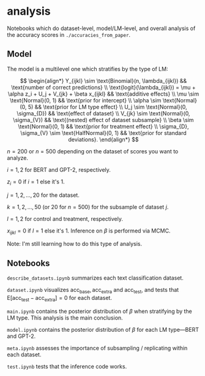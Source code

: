 # analysis

Notebooks which do dataset-level, model/LM-level, and overall analysis of the accuracy
scores in `./accuracies_from_paper`.


## Model

The model is a multilevel one which stratifies by the type of LM:

$$
\begin{align*}
Y_{ijkl} \sim \text{Binomial}(n, \lambda_{ijkl}) && \text{number of correct predictions} \\
\text{logit}(\lambda_{ijkl}) = \mu + \alpha z_i + U_j + V_{jk} + \beta x_{ijkl} && \text{additive effects} \\
\mu \sim \text{Normal}(0, 1) && \text{prior for intercept} \\
\alpha \sim \text{Normal}(0, 5) && \text{prior for LM type effect} \\
U_j \sim \text{Normal}(0, \sigma_{D}) && \text{effect of dataset} \\
V_{jk} \sim \text{Normal}(0, \sigma_{V}) && \text{(nested) effect of dataset subsample} \\
\beta \sim \text{Normal}(0, 1) && \text{prior for treatment effect} \\
\sigma_{D}, \sigma_{V} \sim \text{HalfNormal}(0, 1) && \text{prior for standard deviations}.
\end{align*}
$$

$n = 200$ or $n = 500$ depending on the dataset of scores you want to analyze.

$i = 1, 2$ for BERT and GPT-2, respectively.

$z_i = 0$ if $i = 1$ else it's $1$.

$j = 1, 2, \dots, 20$ for the dataset.

$k = 1, 2, \dots, 50$ (or $20$ for $n = 500$) for the subsample of dataset $j$.

$l = 1, 2$ for control and treatment, respectively.

$x_{ijkl} = 0$ if $l = 1$ else it's $1$. Inference on $\beta$ is performed via MCMC.

Note: I'm still learning how to do this type of analysis.


## Notebooks

`describe_datasets.ipynb` summarizes each text classification dataset.

`dataset.ipynb` visualizes
$\text{acc}_\text{base}, \text{acc}_\text{extra}$ and $\text{acc}_\text{test}$, and
tests that
$\text{E}[\text{acc}_\text{test} - \text{acc}_\text{extra}] = 0$
for each dataset.

`main.ipynb` contains the posterior distribution of $\beta$ when stratifying by the LM
type. This analysis is the main conclusion.

`model.ipynb` contains the posterior distribution of $\beta$ for each LM type—BERT and
GPT-2.

`meta.ipynb` assesses the importance of subsampling / replicating within each dataset.

`test.ipynb` tests that the inference code works.
